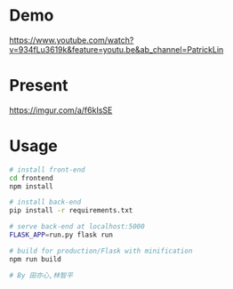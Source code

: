
# Demo
https://www.youtube.com/watch?v=934fLu3619k&feature=youtu.be&ab_channel=PatrickLin
# Present
<img>https://imgur.com/a/f6kIsSE</img>
# Usage
``` bash
# install front-end
cd frontend
npm install

# install back-end
pip install -r requirements.txt

# serve back-end at localhost:5000
FLASK_APP=run.py flask run

# build for production/Flask with minification
npm run build

# By 田亦心,林智平
```


